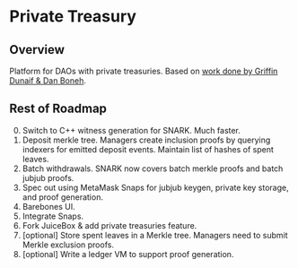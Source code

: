 # Private Treasury

## Overview
Platform for DAOs with private treasuries. Based on [work done by Griffin Dunaif & Dan Boneh](https://hackmd.io/nCASdhqVQNWwMhpTmKpnKQ).

## Rest of Roadmap
0. Switch to C++ witness generation for SNARK. Much faster. 
1. Deposit merkle tree. Managers create inclusion proofs by querying indexers 
   for emitted deposit events. Maintain list of hashes of spent leaves. 
2. Batch withdrawals. SNARK now covers batch merkle proofs and batch jubjub
   proofs. 
3. Spec out using MetaMask Snaps for jubjub keygen, private key storage, and 
   proof generation. 
4. Barebones UI. 
5. Integrate Snaps. 
6. Fork JuiceBox & add private treasuries feature. 
7. [optional] Store spent leaves in a Merkle tree. Managers need to submit 
              Merkle exclusion proofs. 
8. [optional] Write a ledger VM to support proof generation. 
